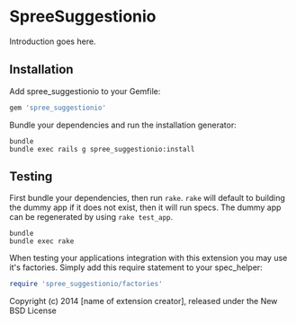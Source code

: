 SpreeSuggestionio
=================

Introduction goes here.

Installation
------------

Add spree_suggestionio to your Gemfile:

```ruby
gem 'spree_suggestionio'
```

Bundle your dependencies and run the installation generator:

```shell
bundle
bundle exec rails g spree_suggestionio:install
```

Testing
-------

First bundle your dependencies, then run `rake`. `rake` will default to building the dummy app if it does not exist, then it will run specs. The dummy app can be regenerated by using `rake test_app`.

```shell
bundle
bundle exec rake
```

When testing your applications integration with this extension you may use it's factories.
Simply add this require statement to your spec_helper:

```ruby
require 'spree_suggestionio/factories'
```

Copyright (c) 2014 [name of extension creator], released under the New BSD License
